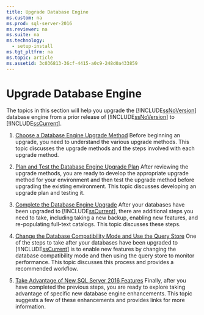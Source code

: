 ```yaml
---
title: Upgrade Database Engine
ms.custom: na
ms.prod: sql-server-2016
ms.reviewer: na
ms.suite: na
ms.technology: 
  - setup-install
ms.tgt_pltfrm: na
ms.topic: article
ms.assetid: 3c036813-36cf-4415-a0c9-248d0a433859
---
```

# Upgrade Database Engine
  The topics in this section will help you upgrade the [!INCLUDE[ssNoVersion](../../Topics/TopicNameContainA/includes/ssNoVersion_md.md)] database engine from a prior release of [!INCLUDE[ssNoVersion](../../Topics/TopicNameContainA/includes/ssNoVersion_md.md)] to [!INCLUDE[ssCurrent](../../Topics/TopicNameContainA/includes/ssCurrent_md.md)].  
  
1.  [Choose a Database Engine Upgrade Method](../../Topics/TopicNameContainA/Choose-a-Database-Engine-Upgrade-Method.md) Before beginning an upgrade, you need to understand the various upgrade methods. This topic discusses the upgrade methods and the steps involved with each upgrade method.  
  
2.  [Plan and Test the Database Engine Upgrade Plan](../../Topics/TopicNameNotContainA/Plan-and-Test-the-Database-Engine-Upgrade-Plan.md) After reviewing the upgrade methods, you are ready to develop the appropriate upgrade method for your environment and then test the upgrade method before upgrading the existing environment. This topic discusses developing an upgrade plan and testing it.  
  
3.  [Complete the Database Engine Upgrade](../../Topics/TopicNameNotContainA/Complete-the-Database-Engine-Upgrade.md) After your databases have been upgraded to [!INCLUDE[ssCurrent](../../Topics/TopicNameContainA/includes/ssCurrent_md.md)], there are additional steps you need to take, including taking a new backup, enabling new features, and re-populating full-text catalogs. This topic discusses these steps.  
  
4.  [Change the Database Compatibility Mode and Use the Query Store](../../Topics/TopicNameNotContainA/Change-the-Database-Compatibility-Mode-and-Use-the-Query-Store.md) One of the steps to take after your databases have been upgraded to [!INCLUDE[ssCurrent](../../Topics/TopicNameContainA/includes/ssCurrent_md.md)] is to enable new features by changing the database compatibility mode and then using the query store to monitor performance. This topic discusses this process and provides a recommended workflow.  
  
5.  [Take Advantage of New SQL Server 2016 Features](../../Topics/TopicNameNotContainA/Take-Advantage-of-New-SQL-Server-2016-Features.md) Finally, after you have completed the previous steps, you are ready to explore taking advantage of specific new database engine enhancements. This topic suggests a few of these enhancements and provides links for more information.  
  
  